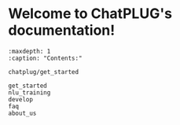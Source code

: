 
Welcome to ChatPLUG's documentation!
====================================

```{toctree}
:maxdepth: 1
:caption: "Contents:"
   
chatplug/get_started

get_started
nlu_training
develop
faq
about_us
```

